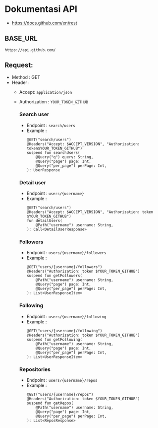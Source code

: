 # Dokumentasi API
 - https://docs.github.com/en/rest
 
## BASE_URL
  ``` https://api.github.com/ ```

## Request:

- Method : GET 
- Header :
  - Accept: `application/json`
  - Authorization : `YOUR_TOKEN_GITHUB`
    

    ### Search user
    - Endpoint : `search/users`
    - Example :
        ```
        @GET("search/users")
        @Headers("Accept: $ACCEPT_VERSION", "Authorization: token$YOUR_TOKEN_GITHUB")
        suspend fun searchUsers(
            @Query("q") query: String,
            @Query("page") page: Int,
            @Query("per_page") perPage: Int,
        ): UserResponse
        
        ```  
    
    ### Detail user
    - Endpoint : `users/{username}`
    - Example :
        ```
        @GET("search/users")
        @Headers("Accept: $ACCEPT_VERSION", "Authorization: token $YOUR_TOKEN_GITHUB")
        fun detailUsers(
            @Path("username") username: String,
        ): Call<DetailUserResponse>
        ```
    ### Followers
    - Endpoint : `users/{username}/followers`
    - Example : 
        ```
        @GET("users/{username}/followers")
        @Headers("Authorization: token $YOUR_TOKEN_GITHUB")
        suspend fun getFollowers(
            @Path("username") username: String,
            @Query("page") page: Int,
            @Query("per_page") perPage: Int,
        ): List<UserResponseItem>

    ### Following
    - Endpoint : `users/{username}/following`
    - Example :    
        ```
        @GET("users/{username}/following")
        @Headers("Authorization: token $YOUR_TOKEN_GITHUB")
        suspend fun getFollowing(
            @Path("username") username: String,
            @Query("page") page: Int,
            @Query("per_page") perPage: Int,
        ): List<UserResponseItem>

    ### Repositories
    - Endpoint : `users/{username}/repos`
    - Example :   
        ```
        @GET("users/{username}/repos")
        @Headers("Authorization: token $YOUR_TOKEN_GITHUB")
        suspend fun getRepos(
            @Path("username") username: String,
            @Query("page") page: Int,
            @Query("per_page") perPage: Int,
        ): List<ReposResponse>

